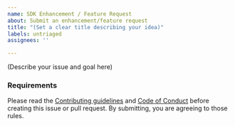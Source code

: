 ```yaml
---
name: SDK Enhancement / Feature Request
about: Submit an enhancement/feature request
title: "(Set a clear title describing your idea)"
labels: untriaged
assignees: ''

---
```


(Describe your issue and goal here)

### Requirements

Please read the [Contributing guidelines](https://github.com/slackapi/node-slack-sdk/blob/main/.github/contributing.md) and [Code of Conduct](https://slackhq.github.io/code-of-conduct) before creating this issue or pull request. By submitting, you are agreeing to those rules.

